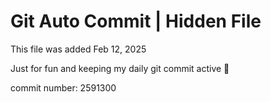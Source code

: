 # Git Auto Commit | Hidden File

This file was added Feb 12, 2025

Just for fun and keeping my daily git commit active 🤪

commit number: 2591300
